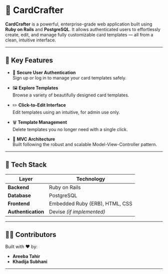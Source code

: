 # 🎴 CardCrafter

**CardCrafter** is a powerful, enterprise-grade web application built using **Ruby on Rails** and **PostgreSQL**. It allows authenticated users to effortlessly create, edit, and manage fully customizable card templates — all from a clean, intuitive interface.

---

## 🚀 Key Features

- 🔐 **Secure User Authentication**  
  Sign up or log in to manage your card templates safely.

- 🖼️ **Explore Templates**  
  Browse a variety of beautifully designed card templates.

- ✏️ **Click-to-Edit Interface**  
  Edit templates using an intuitive, for admin use only.

- 🗑️ **Template Management**  
  Delete templates you no longer need with a single click.

- 🧠 **MVC Architecture**  
  Built following the robust and scalable Model-View-Controller pattern.

---

## 🧱 Tech Stack

| Layer            | Technology                         |
|------------------|-------------------------------------|
| **Backend**      | Ruby on Rails                      |
| **Database**     | PostgreSQL                         |
| **Frontend**     | Embedded Ruby (ERB), HTML, CSS     |
| **Authentication** | Devise *(if implemented)*         |

---



## 👩‍💻 Contributors

Built with ❤️ by:

- **Areeba Tahir**  
- **Khadija Subhani**

---
